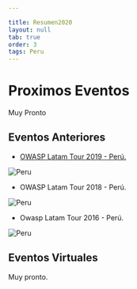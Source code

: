 ```yaml
---

title: Resumen2020
layout: null
tab: true
order: 3
tags: Peru
---
```


# Proximos Eventos

Muy Pronto

## Eventos Anteriores

* [OWASP Latam Tour 2019 - Perú.](https://twitter.com/OWASP_Peru/status/1127392848196788224)

![Peru](https://pbs.twimg.com/profile_banners/322443324/1555721486/1500x500)


* OWASP Latam Tour 2018 - Perú.

![Peru](https://pbs.twimg.com/media/DaCL4SXX4AAXmmz?format=jpg&name=900x900)


* Owasp Latam Tour 2016 - Perú.

![Peru](https://pbs.twimg.com/media/CfYdRllWsAAELe4?format=jpg&name=medium)


## Eventos Virtuales

Muy pronto.
